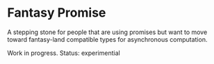 # Fantasy Promise

A stepping stone for people that are using promises but want to move toward fantasy-land compatible types for asynchronous computation.

Work in progress. Status: experimential
